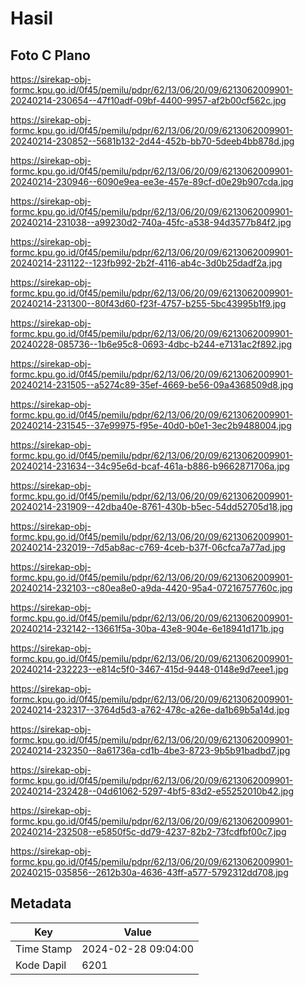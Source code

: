 # Hasil

## Foto C Plano

https://sirekap-obj-formc.kpu.go.id/0f45/pemilu/pdpr/62/13/06/20/09/6213062009901-20240214-230654--47f10adf-09bf-4400-9957-af2b00cf562c.jpg

https://sirekap-obj-formc.kpu.go.id/0f45/pemilu/pdpr/62/13/06/20/09/6213062009901-20240214-230852--5681b132-2d44-452b-bb70-5deeb4bb878d.jpg

https://sirekap-obj-formc.kpu.go.id/0f45/pemilu/pdpr/62/13/06/20/09/6213062009901-20240214-230946--6090e9ea-ee3e-457e-89cf-d0e29b907cda.jpg

https://sirekap-obj-formc.kpu.go.id/0f45/pemilu/pdpr/62/13/06/20/09/6213062009901-20240214-231038--a99230d2-740a-45fc-a538-94d3577b84f2.jpg

https://sirekap-obj-formc.kpu.go.id/0f45/pemilu/pdpr/62/13/06/20/09/6213062009901-20240214-231122--123fb992-2b2f-4116-ab4c-3d0b25dadf2a.jpg

https://sirekap-obj-formc.kpu.go.id/0f45/pemilu/pdpr/62/13/06/20/09/6213062009901-20240214-231300--80f43d60-f23f-4757-b255-5bc43995b1f9.jpg

https://sirekap-obj-formc.kpu.go.id/0f45/pemilu/pdpr/62/13/06/20/09/6213062009901-20240228-085736--1b6e95c8-0693-4dbc-b244-e7131ac2f892.jpg

https://sirekap-obj-formc.kpu.go.id/0f45/pemilu/pdpr/62/13/06/20/09/6213062009901-20240214-231505--a5274c89-35ef-4669-be56-09a4368509d8.jpg

https://sirekap-obj-formc.kpu.go.id/0f45/pemilu/pdpr/62/13/06/20/09/6213062009901-20240214-231545--37e99975-f95e-40d0-b0e1-3ec2b9488004.jpg

https://sirekap-obj-formc.kpu.go.id/0f45/pemilu/pdpr/62/13/06/20/09/6213062009901-20240214-231634--34c95e6d-bcaf-461a-b886-b9662871706a.jpg

https://sirekap-obj-formc.kpu.go.id/0f45/pemilu/pdpr/62/13/06/20/09/6213062009901-20240214-231909--42dba40e-8761-430b-b5ec-54dd52705d18.jpg

https://sirekap-obj-formc.kpu.go.id/0f45/pemilu/pdpr/62/13/06/20/09/6213062009901-20240214-232019--7d5ab8ac-c769-4ceb-b37f-06cfca7a77ad.jpg

https://sirekap-obj-formc.kpu.go.id/0f45/pemilu/pdpr/62/13/06/20/09/6213062009901-20240214-232103--c80ea8e0-a9da-4420-95a4-07216757760c.jpg

https://sirekap-obj-formc.kpu.go.id/0f45/pemilu/pdpr/62/13/06/20/09/6213062009901-20240214-232142--13661f5a-30ba-43e8-904e-6e18941d171b.jpg

https://sirekap-obj-formc.kpu.go.id/0f45/pemilu/pdpr/62/13/06/20/09/6213062009901-20240214-232223--e814c5f0-3467-415d-9448-0148e9d7eee1.jpg

https://sirekap-obj-formc.kpu.go.id/0f45/pemilu/pdpr/62/13/06/20/09/6213062009901-20240214-232317--3764d5d3-a762-478c-a26e-da1b69b5a14d.jpg

https://sirekap-obj-formc.kpu.go.id/0f45/pemilu/pdpr/62/13/06/20/09/6213062009901-20240214-232350--8a61736a-cd1b-4be3-8723-9b5b91badbd7.jpg

https://sirekap-obj-formc.kpu.go.id/0f45/pemilu/pdpr/62/13/06/20/09/6213062009901-20240214-232428--04d61062-5297-4bf5-83d2-e55252010b42.jpg

https://sirekap-obj-formc.kpu.go.id/0f45/pemilu/pdpr/62/13/06/20/09/6213062009901-20240214-232508--e5850f5c-dd79-4237-82b2-73fcdfbf00c7.jpg

https://sirekap-obj-formc.kpu.go.id/0f45/pemilu/pdpr/62/13/06/20/09/6213062009901-20240215-035856--2612b30a-4636-43ff-a577-5792312dd708.jpg


## Metadata

| Key        | Value               |
| ---------- | ------------------- |
| Time Stamp | 2024-02-28 09:04:00 |
| Kode Dapil | 6201                |



